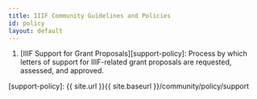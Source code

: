 ```yaml
---
title: IIIF Community Guidelines and Policies
id: policy
layout: default
---
```


  1. [IIIF Support for Grant Proposals][support-policy]: Process by which letters of support for IIIF-related grant proposals are requested, assessed, and approved.

[support-policy]: {{ site.url }}{{ site.baseurl }}/community/policy/support
